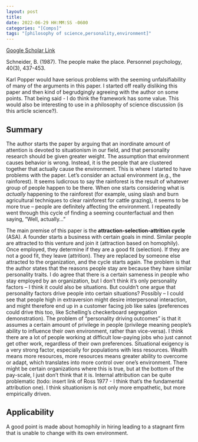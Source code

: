 ```yaml
---
layout: post
title:
date: 2022-06-29 HH:MM:SS -0600
categories: "[Comps]"
tags: "[philosophy of science,personality,environment]"
---
```


[Google Scholar Link](https://scholar.google.com/scholar?hl=en&as_sdt=0%2C45&q=the+people+make+the+place&btnG=)

Schneider, B. (1987). The people make the place. Personnel psychology, 40(3), 437-453.

Karl Popper would have serious problems with the seeming unfalsifiability of many of the arguments in this paper.  I started off really disliking this paper and then kind of begrudgingly agreeing with the author on some points.  That being said - I do think the framework has some value.  This would also be interesting to use in a philosophy of science discussion (is this article science?).

## Summary
The author starts the paper by arguing that an inordinate amount of attention is devoted to situationism in our field, and that personality research should be given greater weight.  The assumption that environment causes behavior is wrong.  Instead, it is the people that are clustered together that actually cause the environment.  This is where I started to have problems with the paper.  Let’s consider an actual environment (e.g., the rainforest).  It seems ludicrous to say the rainforest is the result of whatever group of people happen to be there.  When one starts considering what is _actually_ happening to the rainforest (for example, using slash and burn agricultural techniques to clear rainforest for cattle grazing), it seems to be more true – people are definitely affecting the environment.  I repeatedly went through this cycle of finding a seeming counterfactual and then saying, ”Well, actually…”

The main premise of this paper is the **attraction-selection-attrition cycle** (ASA).  A founder starts a business with certain goals in mind.  Similar people are attracted to this venture and join it (attraction based on homophily).  Once employed, they determine if they are a good fit (selection).  If they are not a good fit, they leave (attrition).  They are replaced by someone else attracted to the organization, and the cycle starts again.  The problem is that the author states that the reasons people stay are because they have similar personality traits.  I do agree that there is a certain sameness in people who stay employed by an organization, but I don’t think it’s only personality factors – I think it could also be situations.  But couldn’t one argue that personality factors drive people into certain situations?  Possibly – I could see that people high in extraversion might desire interpersonal interaction, and might therefore end up in a customer facing job like sales (preferences could drive this too, like Schelling’s checkerboard segregation demonstration).  The problem of “personality driving outcomes” is that it assumes a certain amount of privilege in people (privilege meaning people’s ability to influence their own environment, rather than vice-versa).  I think there are a lot of people working at difficult low-paying jobs who just cannot get other work, regardless of their own preferences.  Situational exigency is a very strong factor, especially for populations with less resources.  Wealth means more resources, more resources means greater ability to overcome or adapt, which translates into more control over one’s environment.  There might be certain organizations where this is true, but at the bottom of the pay-scale, I just don’t think that it is.  Internal attribution can be quite problematic (todo: insert link of Ross 1977 - I think that’s the fundamental attribution one).  I think situationism is not only more empathetic, but more empirically driven.

## Applicability
A good point is made about homophily in hiring leading to a stagnant firm that is unable to change with its own environment.
